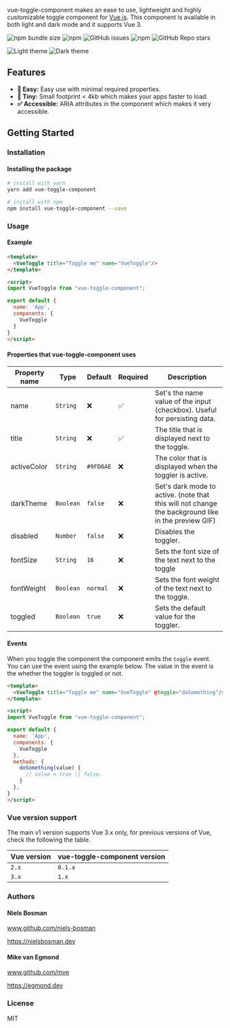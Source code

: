 vue-toggle-component makes an ease to use, lightweight and highly customizable toggle component for [Vue.js](https://vuejs.org/). This component is available in both light and dark mode and it supports Vue 3.

![npm bundle size](https://img.shields.io/bundlephobia/min/vue-toggle-component)
![npm](https://img.shields.io/npm/dt/vue-toggle-component)
![GitHub issues](https://img.shields.io/github/issues/niels-bosman/vue-toggle-component)
![npm](https://img.shields.io/npm/v/vue-toggle-component)
![GitHub Repo stars](https://img.shields.io/github/stars/niels-bosman/vue-toggle-component?style=social)

![Light theme](https://user-images.githubusercontent.com/25898715/116152862-c273f400-a6e6-11eb-8b4d-1017b92d14a5.gif)
![Dark theme](https://user-images.githubusercontent.com/25898715/116152879-c7d13e80-a6e6-11eb-87b3-9b606184ba1e.gif)

## Features

- **🍞 Easy:** Easy use with minimal required properties.
- **🍤 Tiny:** Small footprint < 4kb which makes your apps faster to load.
- **✅ Accessible:** ARIA attributes in the component which makes it very accessible.

## Getting Started
### Installation
#### Installing the package
```sh
# install with yarn
yarn add vue-toggle-component

# install with npm
npm install vue-toggle-component --save
```

### Usage
#### Example
```html
<template>
  <VueToggle title="Toggle me" name="VueToggle"/>
</template>

<script>
import VueToggle from "vue-toggle-component";

export default {
  name: 'App',
  components: {
    VueToggle
  }
}
</script>
```

#### Properties that vue-toggle-component uses
| Property name | Type      | Default   | Required |Description                                                                                         |
| ------------- | --------- | --------- | -------- | -------------------------------------------------------------------------------------------------- |
| name          | `String`  | ❌         | ✅️        | Set's the name value of the input (checkbox). Useful for persisting data.                          |
| title         | `String`  | ❌         | ✅        | The title that is displayed next to the toggle.                                                    |
| activeColor   | `String`  | `#9FD6AE` | ❌        | The color that is displayed when the toggler is active.                                            |
| darkTheme     | `Boolean` | `false`   | ❌        | Set's dark mode to active. (note that this will not change the background like in the preview GIF) |
| disabled      | `Number`  | `false`   | ❌        | Disables the toggler.                                                                              |
| fontSize      | `String`  | `16`      | ❌        | Sets the font size of the text next to the toggle                                                  |
| fontWeight    | `Boolean` | `normal`  | ❌        | Sets the font weight of the text next to the toggle.                                               |
| toggled       | `Boolean` | `true`    | ❌        | Sets the default value for the toggler.                                                            |

#### Events
When you toggle the component the component emits the `toggle` event. You can use the event using the example below. The value in the event is the whether the toggler is toggled or not.
```html
<template>
  <VueToggle title="Toggle me" name="VueToggle" @toggle="doSomething"/>
</template>

<script>
import VueToggle from "vue-toggle-component";

export default {
  name: 'App',
  components: {
    VueToggle
  },
  methods: {
    doSomething(value) {
      // value = true || false.
    }
  },
}
</script>
```

### Vue version support
The main v1 version supports Vue 3.x only, for previous versions of Vue, check the following the table.

| Vue version | vue-toggle-component version |
| ----------- | ---------------------------- |
| `2.x`       | `0.1.x`                      |
| `3.x`       | `1.x`                        |

### Authors
#### Niels Bosman
www.github.com/niels-bosman

https://nielsbosman.dev

#### Mike van Egmond
www.github.com/mve

https://egmond.dev

### License
MIT
